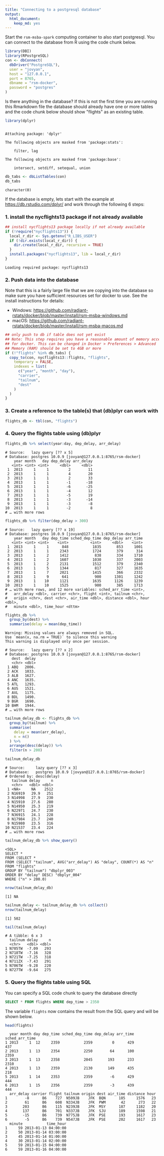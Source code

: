 ```yaml
---
title: "Connecting to a postgresql database"
output: 
  html_document: 
    keep_md: yes
---
```




Start the `rsm-msba-spark` computing container to also start postgresql. You can connect to the database from R using the code chunk below.


```r
library(DBI)
library(RPostgreSQL)
con <- dbConnect(
  dbDriver("PostgreSQL"),
  user = "jovyan", 
  host = "127.0.0.1",
  port = 8765,
  dbname = "rsm-docker",
  password = "postgres"
)
```

Is there anything in the database? If this is not the first time you are running this Rmarkdown file the database should already have one or more tables and the code chunk below should show "flights" as an existing table.


```r
library(dplyr)
```

```

Attaching package: 'dplyr'
```

```
The following objects are masked from 'package:stats':

    filter, lag
```

```
The following objects are masked from 'package:base':

    intersect, setdiff, setequal, union
```

```r
db_tabs <- dbListTables(con)
db_tabs
```

```
character(0)
```

If the database is empty, lets start with the example at <a href="https://db.rstudio.com/dplyr/" target="_blank">https://db.rstudio.com/dplyr/</a> and work through the following 6 steps:

### 1. install the nycflights13 package if not already available


```r
## install nycflights13 package locally if not already available
if (!require("nycflights13")) {
  local_r_dir <- Sys.getenv("R_LIBS_USER")
  if (!dir.exists(local_r_dir)) {
    dir.create(local_r_dir, recursive = TRUE)
  }
  install.packages("nycflights13", lib = local_r_dir)
}
```

```
Loading required package: nycflights13
```

### 2. Push data into the database 

Note that this is a fairly large file that we are copying into the database so make sure you have sufficient resources set for docker to use. See the install instructions for details:

* Windows: <a href="https://github.com/radiant-rstats/docker/blob/master/install/rsm-msba-windows.md" target="_blank">
https://github.com/radiant-rstats/docker/blob/master/install/rsm-msba-windows.md</a>
* macOS: <a href="https://github.com/radiant-rstats/docker/blob/master/install/rsm-msba-macos.md" target="_blank"> https://github.com/radiant-rstats/docker/blob/master/install/rsm-msba-macos.md</a>


```r
## only push to db if table does not yet exist
## Note: This step requires you have a reasonable amount of memory accessible 
## for docker. This can be changed in Docker > Preferences > Advanced 
## Memory (RAM) should be set to 4GB or more
if (!"flights" %in% db_tabs) {
  copy_to(con, nycflights13::flights, "flights",
    temporary = FALSE,
    indexes = list(
      c("year", "month", "day"),
      "carrier",
      "tailnum",
      "dest"
    )
  )
}
```

### 3. Create a reference to the table(s) that (db)plyr can work with


```r
flights_db <- tbl(con, "flights")
```

### 4. Query the flights table using (db)plyr


```r
flights_db %>% select(year:day, dep_delay, arr_delay)
```

```
# Source:   lazy query [?? x 5]
# Database: postgres 10.0.9 [jovyan@127.0.0.1:8765/rsm-docker]
    year month   day dep_delay arr_delay
   <int> <int> <int>     <dbl>     <dbl>
 1  2013     1     1         2        11
 2  2013     1     1         4        20
 3  2013     1     1         2        33
 4  2013     1     1        -1       -18
 5  2013     1     1        -6       -25
 6  2013     1     1        -4        12
 7  2013     1     1        -5        19
 8  2013     1     1        -3       -14
 9  2013     1     1        -3        -8
10  2013     1     1        -2         8
# … with more rows
```

```r
flights_db %>% filter(dep_delay > 300)
```

```
# Source:   lazy query [?? x 19]
# Database: postgres 10.0.9 [jovyan@127.0.0.1:8765/rsm-docker]
    year month   day dep_time sched_dep_time dep_delay arr_time
   <int> <int> <int>    <int>          <int>     <dbl>    <int>
 1  2013     1     1      848           1835       853     1001
 2  2013     1     1     2343           1724       379      314
 3  2013     1     2     1412            838       334     1710
 4  2013     1     2     1607           1030       337     2003
 5  2013     1     2     2131           1512       379     2340
 6  2013     1     5     1344            817       327     1635
 7  2013     1     7     2021           1415       366     2332
 8  2013     1     9      641            900      1301     1242
 9  2013     1    10     1121           1635      1126     1239
10  2013     1    10     1525            900       385     1713
# … with more rows, and 12 more variables: sched_arr_time <int>,
#   arr_delay <dbl>, carrier <chr>, flight <int>, tailnum <chr>,
#   origin <chr>, dest <chr>, air_time <dbl>, distance <dbl>, hour <dbl>,
#   minute <dbl>, time_hour <dttm>
```

```r
flights_db %>%
  group_by(dest) %>%
  summarise(delay = mean(dep_time))
```

```
Warning: Missing values are always removed in SQL.
Use `mean(x, na.rm = TRUE)` to silence this warning
This warning is displayed only once per session.
```

```
# Source:   lazy query [?? x 2]
# Database: postgres 10.0.9 [jovyan@127.0.0.1:8765/rsm-docker]
   dest  delay
   <chr> <dbl>
 1 ABQ   2006.
 2 ACK   1033.
 3 ALB   1627.
 4 ANC   1635.
 5 ATL   1293.
 6 AUS   1521.
 7 AVL   1175.
 8 BDL   1490.
 9 BGR   1690.
10 BHM   1944.
# … with more rows
```

```r
tailnum_delay_db <- flights_db %>% 
  group_by(tailnum) %>%
  summarise(
    delay = mean(arr_delay),
    n = n()
  ) %>% 
  arrange(desc(delay)) %>%
  filter(n > 200)

tailnum_delay_db
```

```
# Source:     lazy query [?? x 3]
# Database:   postgres 10.0.9 [jovyan@127.0.0.1:8765/rsm-docker]
# Ordered by: desc(delay)
   tailnum delay     n
   <chr>   <dbl> <dbl>
 1 <NA>     NA    2512
 2 N16919   29.9   251
 3 N14998   27.9   230
 4 N15910   27.6   280
 5 N14950   25.3   219
 6 N22971   24.7   230
 7 N36915   24.1   228
 8 N17984   23.7   240
 9 N15980   23.5   316
10 N21537   23.4   224
# … with more rows
```

```r
tailnum_delay_db %>% show_query()
```

```
<SQL>
SELECT *
FROM (SELECT *
FROM (SELECT "tailnum", AVG("arr_delay") AS "delay", COUNT(*) AS "n"
FROM "flights"
GROUP BY "tailnum") "dbplyr_003"
ORDER BY "delay" DESC) "dbplyr_004"
WHERE ("n" > 200.0)
```

```r
nrow(tailnum_delay_db)
```

```
[1] NA
```

```r
tailnum_delay <- tailnum_delay_db %>% collect()
nrow(tailnum_delay)
```

```
[1] 502
```

```r
tail(tailnum_delay)
```

```
# A tibble: 6 x 3
  tailnum delay     n
  <chr>   <dbl> <dbl>
1 N705TW  -7.09   293
2 N718TW  -7.16   328
3 N721TW  -7.25   318
4 N711ZX  -7.43   291
5 N706TW  -9.28   220
6 N727TW  -9.64   275
```

### 5. Query the flights table using SQL

You can specify a SQL code chunk to query the database directly


```sql
SELECT * FROM flights WHERE dep_time > 2350
```

The variable `flights` now contains the result from the SQL query and will be shown below.


```r
head(flights)
```

```
  year month day dep_time sched_dep_time dep_delay arr_time sched_arr_time
1 2013     1  12     2359           2359         0      429            437
2 2013     1  13     2354           2250        64      100           2359
3 2013     1  13     2358           2045       193      233           2310
4 2013     1  13     2359           2130       149      435            218
5 2013     1  14     2353           2359        -6      429            444
6 2013     1  15     2356           2359        -3      439            444
  arr_delay carrier flight tailnum origin dest air_time distance hour
1        -8      B6    727  N509JB    JFK  BQN      185     1576   23
2        61      B6    608  N334JB    JFK  PWM       42      273   22
3       203      B6    115  N239JB    JFK  MSY      187     1182   20
4       137      B6    701  N337JB    JFK  SJU      189     1598   21
5       -15      B6    739  N775JB    JFK  PSE      193     1617   23
6        -5      B6    739  N547JB    JFK  PSE      202     1617   23
  minute           time_hour
1     59 2013-01-13 04:00:00
2     50 2013-01-14 03:00:00
3     45 2013-01-14 01:00:00
4     30 2013-01-14 02:00:00
5     59 2013-01-15 04:00:00
6     59 2013-01-16 04:00:00
```
